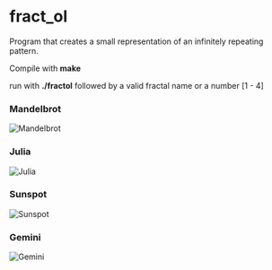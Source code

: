 # fract_ol
Program that creates a small representation of an infinitely repeating pattern.

Compile with **make**

run with **./fractol** followed by a valid fractal name or a number [1 - 4]
<H3>Mandelbrot</H3>

![Mandelbrot](https://i.imgur.com/oHOfKFY.png)

<H3>Julia</H3>

![Julia](https://i.imgur.com/KJDLSkk.png)

<H3>Sunspot</H3>

![Sunspot](https://i.imgur.com/dpwUI7g.png)

<H3>Gemini</H3>

![Gemini](https://i.imgur.com/7fB5i5q.png)

